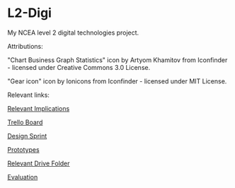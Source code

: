 # L2-Digi
My NCEA level 2 digital technologies project.

Attributions:

"Chart Business Graph Statistics" icon by Artyom Khamitov from Iconfinder - licensed under Creative Commons 3.0 License.

"Gear icon" icon by Ionicons from Iconfinder - licensed under MIT License.


Relevant links:

[Relevant Implications](https://docs.google.com/presentation/d/1xF2lgSD9ZFntUThT4_BKAVFM2u2P_-xpAXEkD3AEqeE/edit#slide=id.p)

[Trello Board](https://trello.com/b/RA8jkq9B/level-2-digi-project)

[Design Sprint](https://docs.google.com/document/d/1aqRSnieb-PdSE_dDXkIPuY7-3dEsz39P7rURMzAmo3c/edit?tab=t.0#heading=h.9faeu2syncva)

[Prototypes](https://docs.google.com/presentation/d/1_-Oi6vaB1xt0N_Uyckq-zbkkAYZ_Qh9EEUM2RDUebkM/edit#slide=id.p)

[Relevant Drive Folder](https://drive.google.com/drive/u/0/folders/1JU2eAhpaFh0kGX3CtP2GVOMkwRiNAUkU)

[Evaluation](https://docs.google.com/document/d/19aIaOJeRy6r_4Sjm7eefT3IPOK11uaQDLTjGAjfiobM/edit?tab=t.0)
